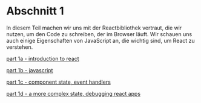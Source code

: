 # Abschnitt 1

In diesem Teil machen wir uns mit der Reactbibliothek vertraut, die wir nutzen, um den Code zu schreiben, der im Browser läuft. Wir schauen uns auch einige Eigenschaften von JavaScript an, die wichtig sind, um React zu verstehen.

[part 1a - introduction to react](abschnitt_1a.md)

[part 1b - javascript](abschnitt_1b.md)

[part 1c - component state, event handlers](abschnitt_1c.md)

[part 1d - a more complex state, debugging react apps](abschnitt_1d.md)